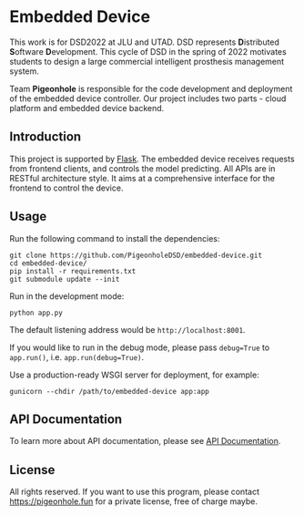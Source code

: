 # Embedded Device

This work is for DSD2022 at JLU and UTAD. DSD represents **D**istributed **S**oftware **D**evelopment. This cycle of DSD in the spring of 2022 motivates students to design a large commercial intelligent prosthesis management system.

Team **Pigeonhole** is responsible for the code development and deployment of the embedded device controller. Our project includes two parts - cloud platform and embedded device backend.

## Introduction

This project is supported by [Flask](https://github.com/pallets/flask). The embedded device receives requests from frontend clients, and controls the model predicting. All APIs are in RESTful architecture style. It aims at a comprehensive interface for the frontend to control the device.

## Usage

Run the following command to install the dependencies:

```
git clone https://github.com/PigeonholeDSD/embedded-device.git
cd embedded-device/
pip install -r requirements.txt
git submodule update --init
```

Run in the development mode:

```
python app.py
```

The default listening address would be `http://localhost:8001`.

If you would like to run in the debug mode, please pass `debug=True` to `app.run()`, i.e. `app.run(debug=True)`.

Use a production-ready WSGI server for deployment, for example:

```
gunicorn --chdir /path/to/embedded-device app:app
```

## API Documentation

To learn more about API documentation, please see [API Documentation](https://doc.ciel.pro/_nz-ppsiSa6RPzR7zwd6Bg?both).

## License

All rights reserved. If you want to use this program, please contact https://pigeonhole.fun for a private license, free of charge maybe.
